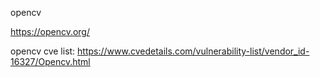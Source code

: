 opencv

https://opencv.org/


opencv  cve list: https://www.cvedetails.com/vulnerability-list/vendor_id-16327/Opencv.html